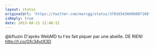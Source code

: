 ```yaml
---
layout: status
originalUrl: 'https://twitter.com/marcgg/status/370165436606087168'
isReply: true
date: 2013-08-21 12:48:12
---
```


@bfluzin D'après WebMD tu t'es fait piquer par une abeille. DE RIEN!   http://t.co/Gfc34ytX3D

